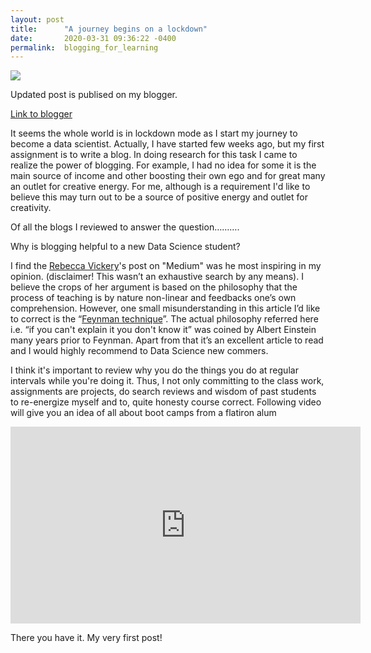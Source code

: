 ```yaml
---
layout: post
title:      "A journey begins on a lockdown"
date:       2020-03-31 09:36:22 -0400
permalink:  blogging_for_learning
---
```



<p>
<img src="//github.com/GitHub-ccd/dsc-mod-1-project-v2-1-onl01-dtsc-ft-030220/blob/master/DataScientiest.jpg" />
</p>

Updated post is publised on my blogger. 

[Link to blogger](https://findingdata.blogspot.com/2020/03/a-journey-begins-on-lockdown.html)

It seems the whole world is in lockdown mode as I start my journey to become a data scientist. Actually, I have started few weeks ago, but my first assignment is to write a blog. In doing research for this task I came to realize the power of blogging. For example, I had no idea for some it is the main source of income and other boosting their own ego and for great many an outlet for creative energy. For me, although is a requirement I'd like to believe this may turn out to be a source of positive energy and outlet for creativity.


Of all the blogs I reviewed to answer the question……….

Why is blogging helpful to a new Data Science student? 

I find the [Rebecca Vickery](https://towardsdatascience.com/why-i-write-a-data-science-blog-7726c3c7d3d9)'s post on "Medium" was he most inspiring in my opinion. (disclaimer! This wasn’t an exhaustive search by any means). I believe the crops of her argument is based on the philosophy that the process of teaching is by nature non-linear and feedbacks one’s own comprehension. However, one small misunderstanding in this article I’d like to correct is the “[Feynman technique](https://medium.com/taking-note/learning-from-the-feynman-technique-5373014ad230)”. The actual philosophy referred here i.e. “if you can't explain it you don't know it” was coined by Albert Einstein many years prior to Feynman. Apart from that it’s an excellent article to read and I would highly recommend to Data Science new commers.

I think it's important to review why you do the things you do at regular intervals while you're doing it. Thus, I not only committing to the class work, assignments are projects, do search reviews and wisdom of past students to re-energize myself and to, quite honesty course correct. Following video will give you an idea of all about boot camps from a flatiron alum
<iframe width="560" height="315" src="https://www.youtube.com/embed/JdIykKy0Vfo" frameborder="0" allow="accelerometer; autoplay; encrypted-media; gyroscope; picture-in-picture" allowfullscreen></iframe>



There you have it. My very first post!


